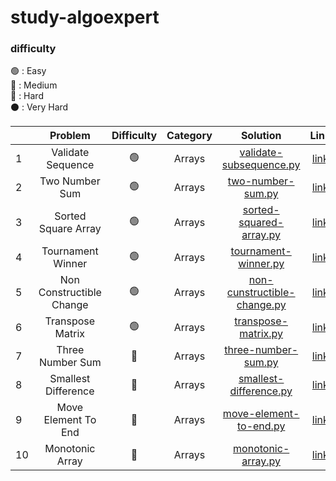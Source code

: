 # study-algoexpert

### difficulty
🟢 : Easy
<br/>
🔵 : Medium
<br/>
🔴 : Hard
<br/>
⚫️ : Very Hard
<br/>


|    |         Problem          | Difficulty | Category |                                                        Solution                                                         |                                    Link                                    | 
|----|:------------------------:| :--------: |:--------:|:-----------------------------------------------------------------------------------------------------------------------:|:--------------------------------------------------------------------------:| 
| 1  |    Validate Sequence     |     🟢     |  Arrays  |     [validate-subsequence.py](https://github.com/cherry-ni/study-algoexpert/blob/main/Easy/validate-subsequence.py)     |      [link](https://www.algoexpert.io/questions/validate-subsequence)      |
| 2  |      Two Number Sum      |     🟢     |  Arrays  |        [two-number-sum.py](https://github.com/cherry-ni/study-algoexpert/blob/main/Easy/validate-subsequence.py)        |         [link](https://www.algoexpert.io/questions/two-number-sum)         |
| 3  |   Sorted Square Array    |     🟢     |  Arrays  |     [sorted-squared-array.py](https://github.com/cherry-ni/study-algoexpert/blob/main/Easy/validate-subsequence.py)     |      [link](https://www.algoexpert.io/questions/sorted-squared-array)      |
| 4  |    Tournament Winner     |     🟢     |  Arrays  |        [tournament-winner.py](https://github.com/cherry-ni/study-algoexpert/blob/main/Easy/tournament-winner.py)        |        [link](https://www.algoexpert.io/questions/tournament-winner)       |
| 5  | Non Constructible Change |     🟢     |  Arrays  | [non-cunstructible-change.py](https://github.com/cherry-ni/study-algoexpert/blob/main/Easy/non-constructible-change.py) |    [link](https://www.algoexpert.io/questions/non-constructible-change)    |
| 6  |     Transpose Matrix     |     🟢     |  Arrays  |         [transpose-matrix.py](https://github.com/cherry-ni/study-algoexpert/blob/main/Easy/transpose-matrix.py)         |        [link](https://www.algoexpert.io/questions/transpose-matrix)        |
| 7  |     Three Number Sum     |     🔵     |  Arrays  |        [three-number-sum.py](https://github.com/cherry-ni/study-algoexpert/blob/main/Medium/three-number-sum.py)        |           [link](https://www.algoexpert.io/questions/three-number-sum)     |
| 8  |   Smallest Difference    |     🔵     |  Arrays  |     [smallest-difference.py](https://github.com/cherry-ni/study-algoexpert/blob/main/Medium/smallest-difference.py)     |       [link](https://www.algoexpert.io/questions/smallest-difference)      |
| 9  |   Move Element To End    |     🔵     |  Arrays  |     [move-element-to-end.py](https://github.com/cherry-ni/study-algoexpert/blob/main/Medium/move-element-to-end.py)     |       [link](https://www.algoexpert.io/questions/move-element-to-end)       |
| 10 |     Monotonic Array      |     🔵     |  Arrays  |       [monotonic-array.py]()       |       [link](https://www.algoexpert.io/questions/monotonic-array)       |

